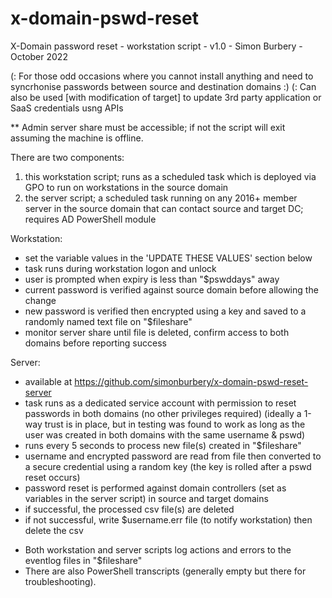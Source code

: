 # x-domain-pswd-reset

X-Domain password reset - workstation script - v1.0 - Simon Burbery - October 2022

(: For those odd occasions where you cannot install anything and need to syncrhonise passwords between source and destination domains :)
(: Can also be used [with modification of target] to update 3rd party application or SaaS credentials usng APIs

** Admin server share must be accessible; if not the script will exit assuming the machine is offline.

There are two components:
1. this workstation script; runs as a scheduled task which is deployed via GPO to run on workstations in the source domain
2. the server script; a scheduled task running on any 2016+ member server in the source domain that can contact source and target DC; requires AD PowerShell module

Workstation:
- set the variable values in the 'UPDATE THESE VALUES' section below
- task runs during workstation logon and unlock
- user is prompted when expiry is less than "$pswddays" away
- current password is verified against source domain before allowing the change
- new password is verified then encrypted using a key and saved to a randomly named text file on "$fileshare"
- monitor server share until file is deleted, confirm access to both domains before reporting success

Server:
- available at https://github.com/simonburbery/x-domain-pswd-reset-server
- task runs as a dedicated service account with permission to reset passwords in both domains (no other privileges required)
  (ideally a 1-way trust is in place, but in testing was found to work as long as the user was created in both domains with the same username & pswd)
- runs every 5 seconds to process new file(s) created in "$fileshare"
- username and encrypted password are read from file then converted to a secure credential using a random key (the key is rolled after a pswd reset occurs)
- password reset is performed against domain controllers (set as variables in the server script) in source and target domains
- if successful, the processed csv file(s) are deleted
- if not successful, write $username.err file (to notify workstation) then delete the csv

* Both workstation and server scripts log actions and errors to the eventlog files in "$fileshare"
* There are also PowerShell transcripts (generally empty but there for troubleshooting).
